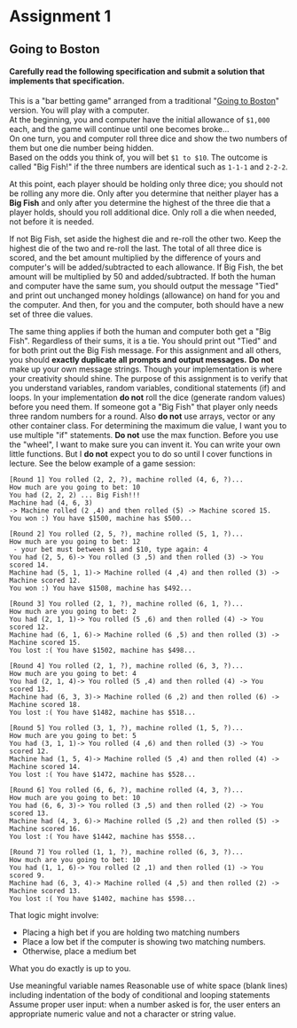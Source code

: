 # Assignment 1
## Going to Boston

#### Carefully read the following specification and submit  a solution that implements that specification.

This is a "bar betting game" arranged from a traditional "[Going to Boston](https://www.dicegamedepot.com/going-to-boston-dice-game-rules/)" version. You will play with a computer.  
At the beginning, you and computer have the initial allowance of `$1,000` each, and the game will continue until one becomes broke...  
On one turn, you and computer roll three dice and show the two numbers of them but one die number being hidden.  
Based on the odds you think of, you will bet `$1 to $10`. The outcome is called "Big Fish!" if the three numbers are identical such as `1-1-1` and `2-2-2`.

At this point, each player should be holding only three dice; you should not be rolling any more die. Only after you determine that neither player has a **Big Fish** and only after you determine the highest of the three die that a player holds, should you roll additional dice.  Only roll a die when needed, not before it is needed.

If not Big Fish, set aside the highest die and re-roll the other two. Keep the highest die of the two and re-roll the last. The total of all three dice is scored, and the bet amount multiplied by the difference of yours and computer's will be added/subtracted to each allowance. If Big Fish, the bet amount will be multiplied by 50 and added/subtracted.
If both the human and computer have the same sum, you should output the message "Tied" and print out unchanged money holdings (allowance) on hand for you and the computer. And then, for you and the computer, both should have a new set of three die values.

The same thing applies if both the human and computer both get a "Big Fish". Regardless of their sums, it is a tie. You should print out "Tied" and for both print out the Big Fish message.
For this assignment and all others, you should __exactly duplicate all prompts and output messages.__
__Do not__ make up your own message strings.
Though your implementation is where your creativity should shine.
The purpose of this assignment is to verify that you understand variables, random variables, conditional statements (if) and loops. In your implementation __do not__  roll the dice (generate random values) before you need them. If someone got a "Big Fish" that player only needs three random numbers for a round. Also __do not__ use arrays, vector or any other container class.
For determining the maximum die value, I want you to use multiple "if" statements.  __Do not__ use the max function. Before you use the "wheel", I want to make sure you can invent it.
You can write your own little functions. But I __do not__ expect you to do so until I cover functions in lecture.
See the below example of a game session:
```
[Round 1] You rolled (2, 2, ?), machine rolled (4, 6, ?)...
How much are you going to bet: 10
You had (2, 2, 2) ... Big Fish!!!
Machine had (4, 6, 3)
-> Machine rolled (2 ,4) and then rolled (5) -> Machine scored 15.
You won :) You have $1500, machine has $500...

[Round 2] You rolled (2, 5, ?), machine rolled (5, 1, ?)...
How much are you going to bet: 12
 - your bet must between $1 and $10, type again: 4
You had (2, 5, 6)-> You rolled (3 ,5) and then rolled (3) -> You scored 14.
Machine had (5, 1, 1)-> Machine rolled (4 ,4) and then rolled (3) -> Machine scored 12.
You won :) You have $1508, machine has $492...

[Round 3] You rolled (2, 1, ?), machine rolled (6, 1, ?)...
How much are you going to bet: 2
You had (2, 1, 1)-> You rolled (5 ,6) and then rolled (4) -> You scored 12.
Machine had (6, 1, 6)-> Machine rolled (6 ,5) and then rolled (3) -> Machine scored 15.
You lost :( You have $1502, machine has $498...

[Round 4] You rolled (2, 1, ?), machine rolled (6, 3, ?)...
How much are you going to bet: 4
You had (2, 1, 4)-> You rolled (5 ,4) and then rolled (4) -> You scored 13.
Machine had (6, 3, 3)-> Machine rolled (6 ,2) and then rolled (6) -> Machine scored 18.
You lost :( You have $1482, machine has $518...

[Round 5] You rolled (3, 1, ?), machine rolled (1, 5, ?)...
How much are you going to bet: 5
You had (3, 1, 1)-> You rolled (4 ,6) and then rolled (3) -> You scored 12.
Machine had (1, 5, 4)-> Machine rolled (5 ,4) and then rolled (4) -> Machine scored 14.
You lost :( You have $1472, machine has $528...

[Round 6] You rolled (6, 6, ?), machine rolled (4, 3, ?)...
How much are you going to bet: 10
You had (6, 6, 3)-> You rolled (3 ,5) and then rolled (2) -> You scored 13.
Machine had (4, 3, 6)-> Machine rolled (5 ,2) and then rolled (5) -> Machine scored 16.
You lost :( You have $1442, machine has $558...

[Round 7] You rolled (1, 1, ?), machine rolled (6, 3, ?)...
How much are you going to bet: 10
You had (1, 1, 6)-> You rolled (2 ,1) and then rolled (1) -> You scored 9.
Machine had (6, 3, 4)-> Machine rolled (4 ,5) and then rolled (2) -> Machine scored 13.
You lost :( You have $1402, machine has $598...
```

That logic might involve:  
  * Placing a high bet if you are holding two matching numbers
  * Place a low bet if the computer is showing two matching numbers.
  * Otherwise, place a medium bet  

What you do exactly is up to you.  

Use meaningful variable names
Reasonable use of white space (blank lines) including indentation of the body of conditional and looping statements
Assume proper user input: when a number asked is for, the user enters an appropriate numeric value and not a character or string value.